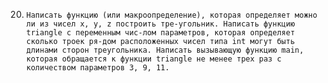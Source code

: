 20. 	Написать функцию (или макроопределение), которая определяет можно ли из чисел x, y, z построить тре-угольник. Написать функцию triangle с переменным чис-лом параметров, которая определяет сколько троек ря-дом расположенных чисел типа int могут быть длинами сторон треугольника. Написать вызывающую функцию main, которая обращается к функции triangle не менее трех раз с количеством параметров 3, 9, 11.
